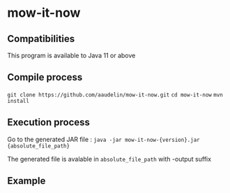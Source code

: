 # mow-it-now

## Compatibilities
This program is available to Java 11 or above

## Compile process
`git clone https://github.com/aaudelin/mow-it-now.git`
`cd mow-it-now`
`mvn install`

## Execution process
Go to the generated JAR file :
`java -jar mow-it-now-{version}.jar {absolute_file_path}`

The generated file is avalable in `absolute_file_path` with -output suffix 

## Example

